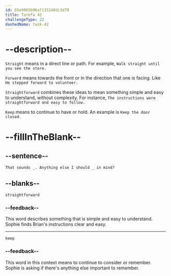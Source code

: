 ```yaml
---
id: 65e9965b96af115148dc3d79
title: Tarefa 42
challengeType: 22
dashedName: task-42
---
```


<!--
AUDIO REFERENCE:
Sophie: That sounds straightforward. Anything else I should keep in mind?
-->

# --description--

`Straight` means in a direct line or path. For example, `Walk straight until you see the store.`

`Forward` means towards the front or in the direction that one is facing. Like `He stepped forward to volunteer.`

`Straightforward` combines these ideas to mean something simple and easy to understand, without complexity. For instance, `The instructions were straightforward and easy to follow.`

`Keep` means to continue to have or hold. An example is `Keep the door closed.`

# --fillInTheBlank--

## --sentence--

`That sounds _. Anything else I should _ in mind?`

## --blanks--

`straightforward`

### --feedback--

This word describes something that is simple and easy to understand. Sophie finds Brian's instructions clear and easy.

---

`keep`

### --feedback--

This word in this context means to continue to consider or remember. Sophie is asking if there's anything else important to remember.
